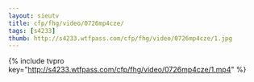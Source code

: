 ```yaml
--- 
layout: sieutv
title: cfp/fhg/video/0726mp4cze/
tags: [s4233]
thumb: http://s4233.wtfpass.com/cfp/fhg/video/0726mp4cze/1.jpg
---
```

{% include tvpro key="http://s4233.wtfpass.com/cfp/fhg/video/0726mp4cze/1.mp4" %} 

